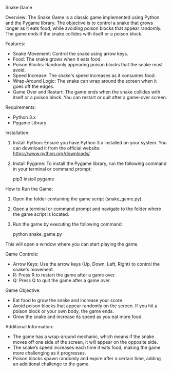 Snake Game

Overview:
The Snake Game is a classic game implemented using Python and the Pygame library. 
The objective is to control a snake that grows longer as it eats food, 
while avoiding poison blocks that appear randomly. The game ends if the snake collides with itself or a poison block.

Features:
- Snake Movement: Control the snake using arrow keys.
- Food: The snake grows when it eats food.
- Poison Blocks: Randomly appearing poison blocks that the snake must avoid.
- Speed Increase: The snake's speed increases as it consumes food.
- Wrap-Around Logic: The snake can wrap around the screen when it goes off the edges.
- Game Over and Restart: The game ends when the snake collides with itself or a poison block. You can restart or quit after a game-over screen.

Requirements:
- Python 3.x
- Pygame Library

Installation:

1. Install Python:
   Ensure you have Python 3.x installed on your system. You can download it from the official website: https://www.python.org/downloads/

2. Install Pygame:
   To install the Pygame library, run the following command in your terminal or command prompt:

   pip3 install pygame

How to Run the Game:

1. Open the folder containing the game script (snake_game.py).
2. Open a terminal or command prompt and navigate to the folder where the game script is located.
3. Run the game by executing the following command:

   python snake_game.py

This will open a window where you can start playing the game.

Game Controls:
- Arrow Keys: Use the arrow keys (Up, Down, Left, Right) to control the snake's movement.
- R: Press R to restart the game after a game over.
- Q: Press Q to quit the game after a game over.

Game Objective:
- Eat food to grow the snake and increase your score.
- Avoid poison blocks that appear randomly on the screen. If you hit a poison block or your own body, the game ends.
- Grow the snake and increase its speed as you eat more food.

Additional Information:
- The game has a wrap-around mechanic, which means if the snake moves off one side of the screen, it will appear on the opposite side.
- The snake’s speed increases each time it eats food, making the game more challenging as it progresses.
- Poison blocks spawn randomly and expire after a certain time, adding an additional challenge to the game.
